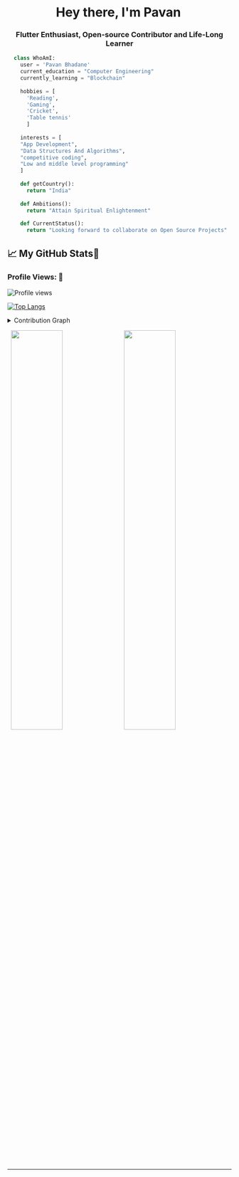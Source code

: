 <h1 align="center">Hey there, I'm Pavan<img src="https://raw.githubusercontent.com/MartinHeinz/MartinHeinz/master/wave.gif" width="5px"></h1>

<h3 align="center">Flutter Enthusiast, Open-source Contributor and Life-Long Learner</h3>


```python
  class WhoAmI:
    user = 'Pavan Bhadane'
    current_education = "Computer Engineering"
    currently_learning = "Blockchain"
    
    hobbies = [ 
      'Reading',
      'Gaming',
      'Cricket',
      'Table tennis'
      ]
      
    interests = [
    "App Development",
    "Data Structures And Algorithms",
    "competitive coding",
    "Low and middle level programming"
    ]
    
    def getCountry():
      return "India"
      
    def Ambitions():
      return "Attain Spiritual Enlightenment"
      
    def CurrentStatus():
      return "Looking forward to collaborate on Open Source Projects"
 ```




  
## &#x1f4c8; My GitHub Stats🎯
 
<h3 align="left">Profile Views: 🧐</h3>
  
![Profile views](https://gpvc.arturio.dev/Pavan49719)

[![Top Langs](https://github-readme-stats.vercel.app/api/top-langs/?username=Pavan49719&theme=chartreuse-dark)](https://github.com/anuraghazra/github-readme-stats)
  
<details><summary>Contribution Graph</summary>
<p align="left">
<img width="90%" src="https://activity-graph.herokuapp.com/graph?username=Pavan49719&theme=chartreuse-dark&no-frame=false" /></p>
</details>

  

<p align="left">
  <img width="48%" src="https://github-readme-stats.vercel.app/api?username=Pavan49719&show_icons=true&theme=chartreuse-dark&count_private=true&include_all_commits=true" /> 
  <img width="48%" src="https://github-readme-streak-stats.herokuapp.com/?user=Pavan49719&theme=chartreuse-dark" />
</p>  


  

-----
